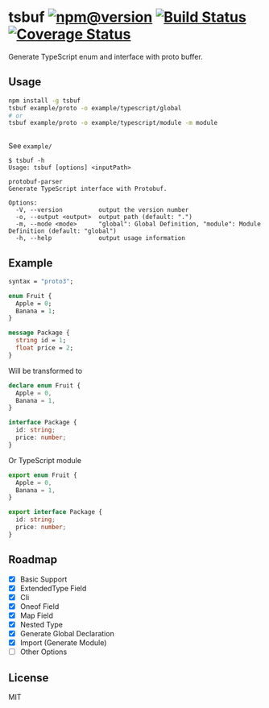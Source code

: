 # tsbuf  [![npm@version](https://img.shields.io/npm/v/tsbuf.svg)](https://www.npmjs.com/package/tsbuf) [![Build Status](https://travis-ci.org/Means88/tsbuf.svg?branch=master)](https://travis-ci.org/Means88/tsbuf) [![Coverage Status](https://coveralls.io/repos/github/Means88/tsbuf/badge.svg?branch=master)](https://coveralls.io/github/Means88/tsbuf?branch=master)

Generate TypeScript enum and interface with proto buffer.

## Usage
```bash
npm install -g tsbuf
tsbuf example/proto -o example/typescript/global
# or
tsbuf example/proto -o example/typescript/module -m module
 
```
See `example/`

```console
$ tsbuf -h
Usage: tsbuf [options] <inputPath> 

protobuf-parser
Generate TypeScript interface with Protobuf.

Options:
  -V, --version          output the version number
  -o, --output <output>  output path (default: ".")
  -m, --mode <mode>      "global": Global Definition, "module": Module Definition (default: "global")
  -h, --help             output usage information

```

## Example

```proto
syntax = "proto3";

enum Fruit {
  Apple = 0;
  Banana = 1;
}

message Package {
  string id = 1;
  float price = 2;
}

```
Will be transformed to

```typescript
declare enum Fruit {
  Apple = 0,
  Banana = 1,
}

interface Package {
  id: string;
  price: number;
}
```
Or TypeScript module
```typescript
export enum Fruit {
  Apple = 0,
  Banana = 1,
}

export interface Package {
  id: string;
  price: number;
}

```

## Roadmap

- [x] Basic Support
- [x] ExtendedType Field
- [x] Cli
- [x] Oneof Field
- [x] Map Field
- [x] Nested Type
- [x] Generate Global Declaration
- [x] Import (Generate Module)
- [ ] Other Options

## License
MIT

